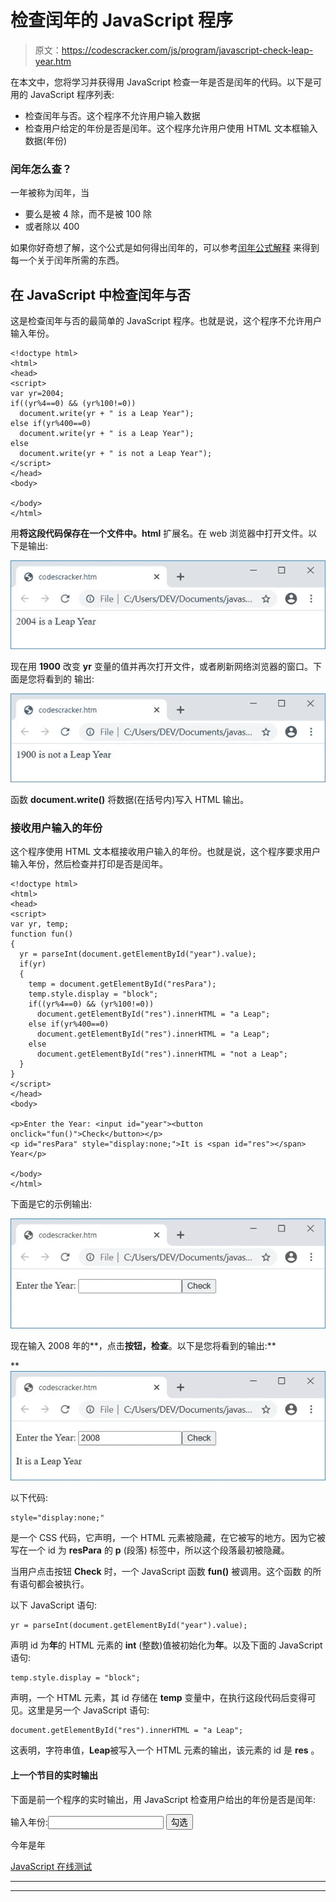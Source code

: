 # 检查闰年的 JavaScript 程序

> 原文：<https://codescracker.com/js/program/javascript-check-leap-year.htm>

在本文中，您将学习并获得用 JavaScript 检查一年是否是闰年的代码。以下是可用的 JavaScript 程序列表:

*   检查闰年与否。这个程序不允许用户输入数据
*   检查用户给定的年份是否是闰年。这个程序允许用户使用 HTML 文本框输入数据(年份)

### 闰年怎么查？

一年被称为闰年，当

*   要么是被 4 除，而不是被 100 除
*   或者除以 400

如果你好奇想了解，这个公式是如何得出闰年的，可以参考[闰年公式解释](/nonprog/leap-year.htm) 来得到每一个关于闰年所需的东西。

## 在 JavaScript 中检查闰年与否

这是检查闰年与否的最简单的 JavaScript 程序。也就是说，这个程序不允许用户输入年份。

```
<!doctype html>
<html>
<head>
<script>
var yr=2004;
if((yr%4==0) && (yr%100!=0))
  document.write(yr + " is a Leap Year");
else if(yr%400==0)
  document.write(yr + " is a Leap Year");
else
  document.write(yr + " is not a Leap Year");
</script>
</head>
<body>

</body>
</html>
```

用**将这段代码保存在一个文件中。html** 扩展名。在 web 浏览器中打开文件。以下是输出:

![javascript check leap year](img/c5fb7414a9f7fc96f59b7517e66d45c7.png)

现在用 **1900** 改变 **yr** 变量的值并再次打开文件，或者刷新网络浏览器的窗口。下面是您将看到的 输出:

![check leap year program javascript](img/b0288f93d0b1c72f6ba835d00820c82e.png)

函数 **document.write()** 将数据(在括号内)写入 HTML 输出。

### 接收用户输入的年份

这个程序使用 HTML 文本框接收用户输入的年份。也就是说，这个程序要求用户输入年份，然后检查并打印是否是闰年。

```
<!doctype html>
<html>
<head>
<script>
var yr, temp;
function fun()
{
  yr = parseInt(document.getElementById("year").value);
  if(yr)
  {
    temp = document.getElementById("resPara");
    temp.style.display = "block";
    if((yr%4==0) && (yr%100!=0))
      document.getElementById("res").innerHTML = "a Leap";
    else if(yr%400==0)
      document.getElementById("res").innerHTML = "a Leap";
    else
      document.getElementById("res").innerHTML = "not a Leap";
  }
}
</script>
</head>
<body>

<p>Enter the Year: <input id="year"><button onclick="fun()">Check</button></p>
<p id="resPara" style="display:none;">It is <span id="res"></span> Year</p>

</body>
</html>
```

下面是它的示例输出:

![check leap year with user input](img/0ec596adf6f7af6726fe6020630d62f0.png)

现在输入 2008 年的**，点击**按钮，检查**。以下是您将看到的输出:**

**![leap year check javascript](img/80df2d708e7bf32afe4a43788df09f50.png)

以下代码:

```
style="display:none;"
```

是一个 CSS 代码，它声明，一个 HTML 元素被隐藏，在它被写的地方。因为它被写在一个 id 为 **resPara** 的 **p** (段落) 标签中，所以这个段落最初被隐藏。

当用户点击按钮 **Check** 时，一个 JavaScript 函数 **fun()** 被调用。这个函数 的所有语句都会被执行。

以下 JavaScript 语句:

```
yr = parseInt(document.getElementById("year").value);
```

声明 id 为**年**的 HTML 元素的 **int** (整数)值被初始化为**年**。以及下面的 JavaScript 语句:

```
temp.style.display = "block";
```

声明，一个 HTML 元素，其 id 存储在 **temp** 变量中，在执行这段代码后变得可见。这里是另一个 JavaScript 语句:

```
document.getElementById("res").innerHTML = "a Leap";
```

这表明，字符串值，**Leap**被写入一个 HTML 元素的输出，该元素的 id 是 **res** 。

#### 上一个节目的实时输出

下面是前一个程序的实时输出，用 JavaScript 检查用户给出的年份是否是闰年:

输入年份:<input id="year"> <button onclick="fun()">勾选</button>

今年是年

[JavaScript 在线测试](/exam/showtest.php?subid=6)

* * *

* * ***